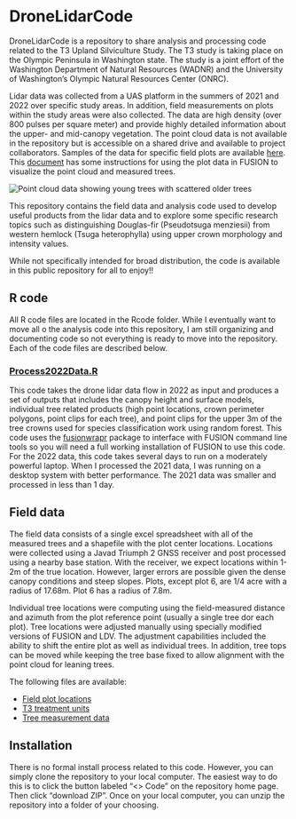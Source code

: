
<!-- README.md is generated from README.Rmd. Please edit that file -->

# DroneLidarCode

<!-- badges: start -->
<!-- badges: end -->

DroneLidarCode is a repository to share analysis and processing code
related to the T3 Upland Silviculture Study. The T3 study is taking
place on the Olympic Peninsula in Washington state. The study is a joint
effort of the Washington Department of Natural Resources (WADNR) and the
University of Washington’s Olympic Natural Resources Center (ONRC).

Lidar data was collected from a UAS platform in the summers of 2021 and
2022 over specific study areas. In addition, field measurements on plots
within the study areas were also collected. The data are high density
(over 800 pulses per square meter) and provide highly detailed
information about the upper- and mid-canopy vegetation. The point cloud
data is not available in the repository but is accessible on a shared
drive and available to project collaborators. Samples of the data for
specific field plots are available
[here](http://forsys.sefs.uw.edu/transfer/T3Plots/). This
[document](extras/T3_drone_lidar_plots.pdf) has some instructions for
using the plot data in FUSION to visualize the point cloud and measured
trees.

![Point cloud data showing young trees with scattered older
trees](extras/lidardata.png?raw=true)

This repository contains the field data and analysis code used to
develop useful products from the lidar data and to explore some specific
research topics such as distinguishing Douglas-fir (Pseudotsuga
menziesii) from western hemlock (Tsuga heterophylla) using upper crown
morphology and intensity values.

While not specifically intended for broad distribution, the code is
available in this public repository for all to enjoy!!

## R code

All R code files are located in the Rcode folder. While I eventually
want to move all o the analysis code into this repository, I am still
organizing and documenting code so not everything is ready to move into
the repository. Each of the code files are described below.

### [Process2022Data.R](Rcode/Process2022Data.R)

This code takes the drone lidar data flow in 2022 as input and produces
a set of outputs that includes the canopy height and surface models,
individual tree related products (high point locations, crown perimeter
polygons, point clips for each tree), and point clips for the upper 3m
of the tree crowns used for species classification work using random
forest. This code uses the
[fusionwrapr](https://github.com/bmcgaughey1/fusionwrapr) package to
interface with FUSION command line tools so you will need a full working
installation of FUSION to use this code. For the 2022 data, this code
takes several days to run on a moderately powerful laptop. When I
processed the 2021 data, I was running on a desktop system with better
performance. The 2021 data was smaller and processed in less than 1 day.

## Field data

The field data consists of a single excel spreadsheet with all of the
measured trees and a shapefile with the plot center locations. Locations
were collected using a Javad Triumph 2 GNSS receiver and post processed
using a nearby base station. With the receiver, we expect locations
within 1-2m of the true location. However, larger errors are possible
given the dense canopy conditions and steep slopes. Plots, except plot
6, are 1/4 acre with a radius of 17.68m. Plot 6 has a radius of 7.8m.

Individual tree locations were computing using the field-measured
distance and azimuth from the plot reference point (usually a single
tree dor each plot). Tree locations were adjusted manually using
specially modified versions of FUSION and LDV. The adjustment
capabilities included the ability to shift the entire plot as well as
individual trees. In addition, tree tops can be moved while keeping the
tree base fixed to allow alignment with the point cloud for leaning
trees.

The following files are available:

-   [Field plot locations](extras/plot_centers_UTM.zip)
-   [T3 treatment units](extras/Units_UTM10.zip)
-   [Tree measurement data](2021_T3_Upland_Trees.xlsx)

## Installation

There is no formal install process related to this code. However, you
can simply clone the repository to your local computer. The easiest way
to do this is to click the button labeled “\<\> Code” on the repository
home page. Then click “download ZIP”. Once on your local computer, you
can unzip the repository into a folder of your choosing.
